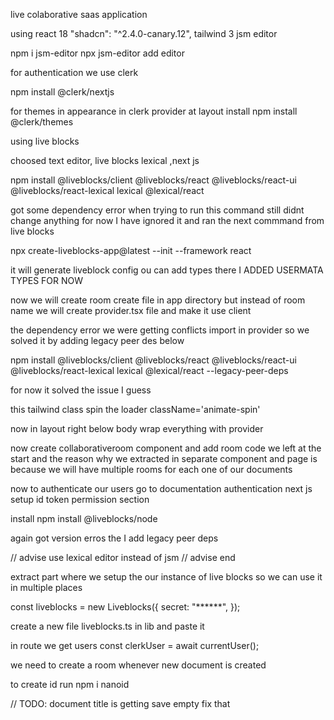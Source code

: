 live colaborative saas application

using react 18 
  "shadcn": "^2.4.0-canary.12",
tailwind 3
jsm editor

npm i jsm-editor
npx jsm-editor add editor

for authentication we use clerk

npm install @clerk/nextjs

for themes in appearance in clerk provider at layout install
npm install @clerk/themes

using live blocks 

choosed text editor, live blocks lexical ,next js

npm install @liveblocks/client @liveblocks/react @liveblocks/react-ui @liveblocks/react-lexical lexical @lexical/react

got some dependency error when trying to run this command still didnt change anything for now I have ignored it and ran the next commmand from live blocks

npx create-liveblocks-app@latest --init --framework react

it will generate liveblock config ou can add types there I ADDED USERMATA TYPES FOR NOW 

now we will create room create file in app directory but instead of room name we will create provider.tsx file and make it use client

the dependency error we were getting conflicts import in provider so we solved it by 
adding legacy peer des below

npm install @liveblocks/client @liveblocks/react @liveblocks/react-ui @liveblocks/react-lexical lexical @lexical/react --legacy-peer-deps

for now it solved the issue I guess

this tailwind class spin the loader className='animate-spin'

now in layout right below body wrap everything with provider

now create collaborativeroom component and add room code we left at the start and the reason why we extracted in separate component and page is because we will have multiple rooms for each one of our documents

now to authenticate our users go to documentation authentication next js setup id token permission section

install 
npm install @liveblocks/node

again got version erros the I add legacy peer deps 

// advise 
use lexical editor instead of jsm
// advise end

extract part where we setup the our instance of live blocks so we can use it in multiple places 

const liveblocks = new Liveblocks({
  secret: "******",
});

create a new file liveblocks.ts in lib and paste it

in route we get users const clerkUser = await currentUser();

we need to create a room whenever new document is created

to create id run npm i nanoid

// TODO: document title is getting save empty fix that